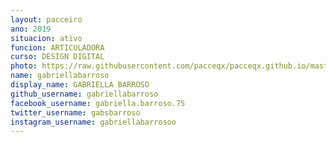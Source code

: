 ```yaml
---
layout: pacceiro
ano: 2019
situacion: ativo
funcion: ARTICULADORA
curso: DESIGN DIGITAL
photo: https://raw.githubusercontent.com/pacceqx/pacceqx.github.io/master/assets/img/uploads/gabi.png
name: gabriellabarroso
display_name: GABRIELLA BARROSO
github_username: gabriellabarroso
facebook_username: gabriella.barroso.75
twitter_username: gabsbarroso
instagram_username: gabriellabarrosoo
---
```



